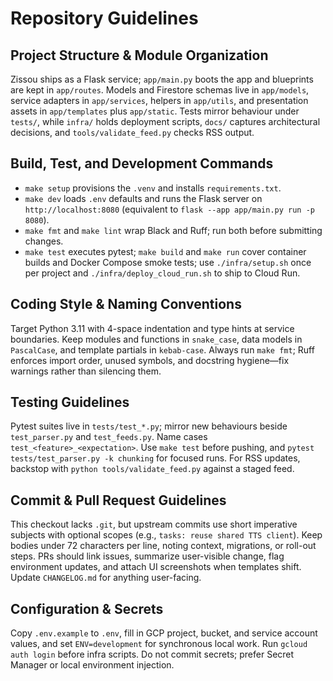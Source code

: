 # Repository Guidelines

## Project Structure & Module Organization
Zissou ships as a Flask service; `app/main.py` boots the app and blueprints are kept in `app/routes`. Models and Firestore schemas live in `app/models`, service adapters in `app/services`, helpers in `app/utils`, and presentation assets in `app/templates` plus `app/static`. Tests mirror behaviour under `tests/`, while `infra/` holds deployment scripts, `docs/` captures architectural decisions, and `tools/validate_feed.py` checks RSS output.

## Build, Test, and Development Commands
- `make setup` provisions the `.venv` and installs `requirements.txt`.
- `make dev` loads `.env` defaults and runs the Flask server on `http://localhost:8080` (equivalent to `flask --app app/main.py run -p 8080`).
- `make fmt` and `make lint` wrap Black and Ruff; run both before submitting changes.
- `make test` executes pytest; `make build` and `make run` cover container builds and Docker Compose smoke tests; use `./infra/setup.sh` once per project and `./infra/deploy_cloud_run.sh` to ship to Cloud Run.

## Coding Style & Naming Conventions
Target Python 3.11 with 4-space indentation and type hints at service boundaries. Keep modules and functions in `snake_case`, data models in `PascalCase`, and template partials in `kebab-case`. Always run `make fmt`; Ruff enforces import order, unused symbols, and docstring hygiene—fix warnings rather than silencing them.

## Testing Guidelines
Pytest suites live in `tests/test_*.py`; mirror new behaviours beside `test_parser.py` and `test_feeds.py`. Name cases `test_<feature>_<expectation>`. Use `make test` before pushing, and `pytest tests/test_parser.py -k chunking` for focused runs. For RSS updates, backstop with `python tools/validate_feed.py` against a staged feed.

## Commit & Pull Request Guidelines
This checkout lacks `.git`, but upstream commits use short imperative subjects with optional scopes (e.g., `tasks: reuse shared TTS client`). Keep bodies under 72 characters per line, noting context, migrations, or roll-out steps. PRs should link issues, summarize user-visible change, flag environment updates, and attach UI screenshots when templates shift. Update `CHANGELOG.md` for anything user-facing.

## Configuration & Secrets
Copy `.env.example` to `.env`, fill in GCP project, bucket, and service account values, and set `ENV=development` for synchronous local work. Run `gcloud auth login` before infra scripts. Do not commit secrets; prefer Secret Manager or local environment injection.
